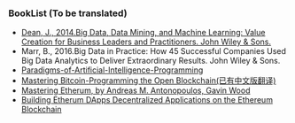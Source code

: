 ### BookList (To be translated)

+ [Dean, J., 2014.Big Data, Data Mining, and Machine Learning: Value Creation for Business Leaders and Practitioners. John Wiley & Sons.](https://github.com/duanqiaobb/translation/blob/master/books/Big%2Bdata%2Bdata%2Bmining%2Band%2Bmachine%2Blearning%2Bvalue%2Bcreation%2Bfor%2Bbusiness%2Bleaders%2Band%2Bpractitioners.pdf)
+ Marr, B., 2016.Big Data in Practice: How 45 Successful Companies Used Big Data Analytics to Deliver Extraordinary Results. John Wiley & Sons.
+ [Paradigms-of-Artificial-Intelligence-Programming](https://github.com/duanqiaobb/translation/blob/master/books/Paradigms-of-Artificial-Intelligence-Programming.pdf)
+ [Mastering Bitcoin-Programming the Open Blockchain(已有中文版翻译)](https://github.com/duanqiaobb/translation/blob/master/books/Mastering%20Bitcoin%20by%20Andreas%20M.%20Antonopoulos.pdf)
+ [Mastering Etherum, by Andreas M. Antonopoulos, Gavin Wood]()
+ [Building Etherum DApps Decentralized Applications on the Ethereum Blockchain]()
 
